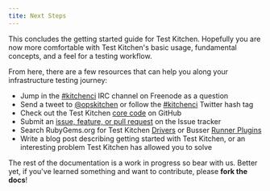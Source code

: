```yaml
---
tite: Next Steps
---
```


This concludes the getting started guide for Test Kitchen. Hopefully you are now more comfortable with Test Kitchen's basic usage, fundamental concepts, and a feel for a testing workflow.

From here, there are a few resources that can help you along your infrastructure testing journey:

* Jump in the [#kitchenci](http://webchat.freenode.net/?channels=kitchenci) IRC channel on Freenode as a question
* Send a tweet to [@opskitchen](https://twitter.com/opskitchen) or follow the [#kitchenci](https://twitter.com/search?q=%23kitchenci&src=typd) Twitter hash tag
* Check out the Test Kitchen [core code](https://github.com/test-kitchen/test-kitchen) on GitHub
* Submit an [issue, feature, or pull request](https://github.com/test-kitchen/test-kitchen/issues) on the Issue tracker
* Search RubyGems.org for Test Kitchen [Drivers](https://rubygems.org/search?utf8=%E2%9C%93&query=kitchen-) or Busser [Runner Plugins](https://rubygems.org/search?utf8=%E2%9C%93&query=busser-)
* Write a blog post describing getting started with Test Kitchen, or an interesting problem Test Kitchen has allowed you to solve

The rest of the documentation is a work in progress so bear with us. Better yet, if you've learned something and want to contribute, please **fork the docs**!
